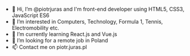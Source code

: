 - 👋 Hi, I’m @piotrjuras and I'm front-end developer using HTML5, CSS3, JavaScript ES6
- 👀 I’m interested in Computers, Technology, Formula 1, Tennis, Electromobility etc.
- 🌱 I’m currently learning React.js and Vue.js
- 💞️ I’m looking for a remote job in Poland
- 📫 Contact me on piotr.juras.pl

